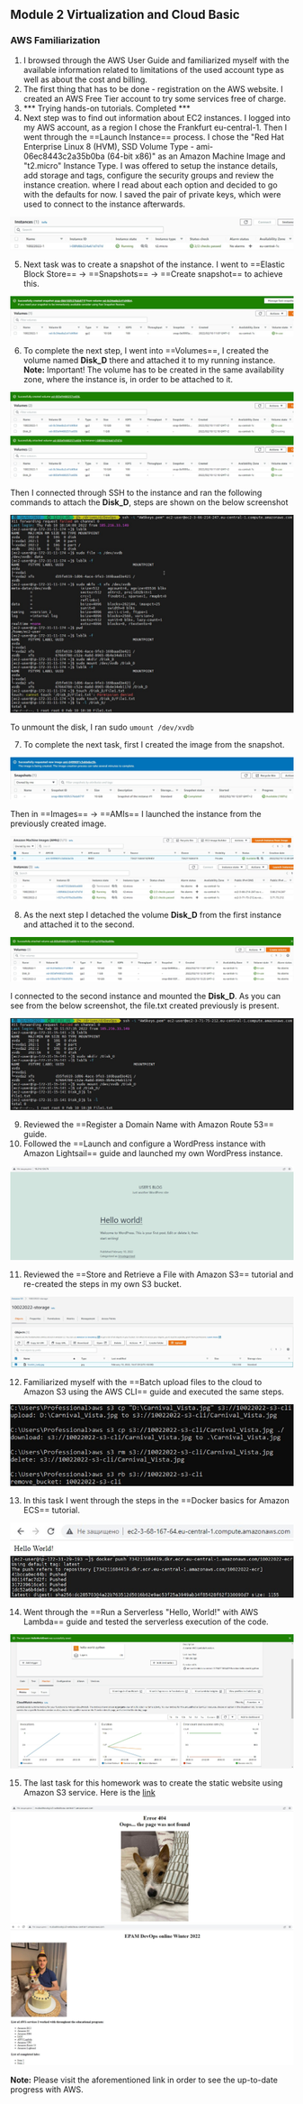 ## Module 2 Virtualization and Cloud Basic
### AWS Familiarization
1. I browsed through the AWS User Guide and familiarized myself with the available information related to limitations of the used account
type as well as about the cost and billing.
2. The first thing that has to be done - registration on the AWS website. I created an AWS Free Tier account to try some services free of charge.
3. *** Trying hands-on tutorials. Completed ***
4. Next step was to find out information about EC2 instances. I logged into my AWS account, as a region I chose the Frankfurt eu-central-1. 
Then I went through the ==Launch Instance== process. I chose the "Red Hat Enterprise Linux 8 (HVM), SSD Volume Type - ami-06ec8443c2a35b0ba (64-bit x86)" 
as an Amazon Machine Image and "t2.micro" Instance Type. I was offered to setup the instance details, add storage and tags, configure the 
security groups and review the instance creation.
where I read about each option and decided to go with the defaults for now. 
I saved the pair of private keys, which were used to connect to the instance afterwards. 

![Screenshot1](https://github.com/Soubi8/DevOps_online_Vinnytsia_2022Q1Q2/blob/main/m2/task2.2/Screenshots/1.jpg)

5. Next task was to create a snapshot of the instance. I went to ==Elastic Block Store== -> ==Snapshots== -> ==Create snapshot== to achieve this.

![Screenshot2](https://github.com/Soubi8/DevOps_online_Vinnytsia_2022Q1Q2/blob/main/m2/task2.2/Screenshots/2.jpg)

6. To complete the next step, I went into ==Volumes==, I created the volume named __Disk_D__ there and attached it
to my running instance. 
__Note:__ Important! The volume has to be created in the same availability zone, where the instance is, in order to be attached to it.

![Screenshot3](https://github.com/Soubi8/DevOps_online_Vinnytsia_2022Q1Q2/blob/main/m2/task2.2/Screenshots/3.jpg)
![Screenshot4](https://github.com/Soubi8/DevOps_online_Vinnytsia_2022Q1Q2/blob/main/m2/task2.2/Screenshots/4.jpg)

Then I connected through SSH to the instance and ran the following commands to attach the __Disk_D__, steps are shown on the below screenshot

![Screenshot5](https://github.com/Soubi8/DevOps_online_Vinnytsia_2022Q1Q2/blob/main/m2/task2.2/Screenshots/5.jpg)

To unmount the disk, I ran sudo `umount /dev/xvdb`

7. To complete the next task, first I created the image from the snapshot.

![Screenshot6](https://github.com/Soubi8/DevOps_online_Vinnytsia_2022Q1Q2/blob/main/m2/task2.2/Screenshots/6.jpg)

Then in ==Images== -> ==AMIs== I launched the instance from the previously created image.

![Screenshot7](https://github.com/Soubi8/DevOps_online_Vinnytsia_2022Q1Q2/blob/main/m2/task2.2/Screenshots/7.jpg)
![Screenshot8](https://github.com/Soubi8/DevOps_online_Vinnytsia_2022Q1Q2/blob/main/m2/task2.2/Screenshots/8.jpg)

8. As the next step I detached the volume __Disk_D__ from the first instance and attached it to the second. 

![Screenshot9](https://github.com/Soubi8/DevOps_online_Vinnytsia_2022Q1Q2/blob/main/m2/task2.2/Screenshots/9.jpg)

I connected to the second instance and mounted the __Disk_D__. As you can see from the below screenshot, the file.txt created previously 
is present. 

![Screenshot10](https://github.com/Soubi8/DevOps_online_Vinnytsia_2022Q1Q2/blob/main/m2/task2.2/Screenshots/10.jpg)

9. Reviewed the ==Register a Domain Name with Amazon Route 53== guide.
10. Followed the ==Launch and configure a WordPress instance with Amazon Lightsail== guide and launched my own WordPress instance.

![Screenshot11](https://github.com/Soubi8/DevOps_online_Vinnytsia_2022Q1Q2/blob/main/m2/task2.2/Screenshots/11.jpg)

11. Reviewed the ==Store and Retrieve a File with Amazon S3== tutorial and re-created the steps in my own S3 bucket.

![Screenshot12](https://github.com/Soubi8/DevOps_online_Vinnytsia_2022Q1Q2/blob/main/m2/task2.2/Screenshots/12.jpg)

12. Familiarized myself with the ==Batch upload files to the cloud to Amazon S3 using the AWS CLI== guide and executed the same steps.

![Screenshot13](https://github.com/Soubi8/DevOps_online_Vinnytsia_2022Q1Q2/blob/main/m2/task2.2/Screenshots/13.jpg)

13. In this task I went through the steps in the ==Docker basics for Amazon ECS== tutorial. 

![Screenshot14](https://github.com/Soubi8/DevOps_online_Vinnytsia_2022Q1Q2/blob/main/m2/task2.2/Screenshots/14.jpg)
![Screenshot15](https://github.com/Soubi8/DevOps_online_Vinnytsia_2022Q1Q2/blob/main/m2/task2.2/Screenshots/15.jpg)

14. Went through the ==Run a Serverless "Hello, World!" with AWS Lambda== guide and tested the serverless execution of the code. 

![Screenshot16](https://github.com/Soubi8/DevOps_online_Vinnytsia_2022Q1Q2/blob/main/m2/task2.2/Screenshots/16.jpg)

15. The last task for this homework was to create the static website using Amazon S3 service. 
Here is the [link](http://m.obukhovskyi.s3-website.eu-central-1.amazonaws.com "AWS Progress")

![Screenshot17](https://github.com/Soubi8/DevOps_online_Vinnytsia_2022Q1Q2/blob/main/m2/task2.2/Screenshots/17.jpg)
![Screenshot18](https://github.com/Soubi8/DevOps_online_Vinnytsia_2022Q1Q2/blob/main/m2/task2.2/Screenshots/18.jpg)

__Note:__ Please visit the aforementioned link in order to see the up-to-date progress with AWS.
